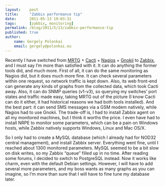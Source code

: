```yaml
---
layout:    post
title:     "Zabbix performance tip"
date:      2011-05-13 19:03:31
tags:      [zabbix, monitoring]
permalink: /blog/2011/5/13/zabbix-performance-tip
published: true
author:
    name: Gergely Polonkai
    email: gergely@polonkai.eu
---
```


Recently I have switched from [MRTG](http://oss.oetiker.ch/mrtg/) + [Cacti](http://www.cacti.net/) + [Nagios](http://www.nagios.org/) + [Gnokii](http://www.gnokii.org/) to [Zabbix](http://www.zabbix.com/), and I
must say I’m more than satisfied with it. It can do anything the former tools
did, and much more. First of all, it can do the same monitoring as Nagios did,
but it does much more fine. It can check several parameters within one
request, so network traffic is kept down. Also, its web front-end can generate
any kinds of graphs from the collected data, which took Cacti away. Also, it
can do SNMP queries (v1-v3), so querying my switches’ port states and traffic
made easy, taking MRTG out of the picture (I know Cacti can do it either, it
had historical reasons we had both tools installed). And the best part: it can
send SMS messages via a GSM modem natively, while Nagios had to use Gnokii.
The trade-off is, I had to install Zabbix agent on all my monitored machines,
but I think it worths the price. I even have had to install NRPE to monitor
some parameters, which can be a pain on Windows hosts, while Zabbix natively
supports Windows, Linux and Mac OS/X.

So I only had to create a MySQL database (which I already had for NOD32
central management), and install Zabbix server. Everything went fine, until I
reached about 1300 monitored parameters. MySQL seemed to be a bit slow on disk
writes, so my Zabbix “queue” filled up in no time. After reading some forums,
I decided to switch to PostgreSQL instead. Now it works like charm, even with
the default Debian settings. However, I will have to add several more
parameters, and my boss wants as many graphs as you can imagine, so I’m more
than sure that I will have to fine tune my database later.
